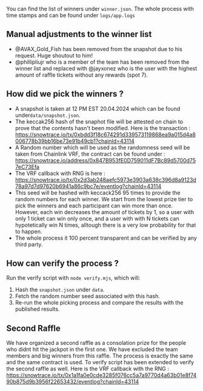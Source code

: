 You can find the list of winners under `winner.json`. The whole process with time stamps and can be found under `logs/app.logs`

## Manual adjustments to the winner list
* @AVAX_Gold_Fish has been removed from the snapshot due to his request. Huge shoutout to him!
* @phillipliujr who is a member of the team has been removed from the winner list and replaced with @jayxonez who is the user with the highest amount of raffle tickets without any rewards (spot 7).

## How did we pick the winners ? 
* A snapshot is taken at 12 PM EST 20.04.2024 which can be found under`data/snapshot.json`.
* The keccak256 hash of the snaphot file will be attested on chain to prove that the contents  hasn't been modified. Here is the transaction : https://snowtrace.io/tx/0xbdd3f18c674291d339573119868ea9a015d4a8006778b39bb16be73e91b49cb1?chainId=43114
* A Random number which will be used as the randomness seed will be taken from Chainlink VRF, the contract can be found under : https://snowtrace.io/address/0x847B953fE0D759011dF7Bc89d5700d757eC73Efa
* The VRF callback with RNG is here : https://snowtrace.io/tx/0x2d3ab248aefc5973e3903a638c396d8a9123d78a97d7d97620b6941a86c9bc7e/eventlog?chainId=43114
* This seed will be hashed with keccack256 95 times to provide the random numbers for each winner. We start from the lowest prize tier to pick the winners and each participant can win more than once. However, each win decreases the amount of tickets by 1, so a user with only 1 ticket can win only once, and a user with with N tickets can hypotetically win N times, alltough there is a very low probability for that to happen.  
* The whole process it 100 percent transparent and can be verified by any third party.

## How can verify the process ?
Run the verify script with `node verify.mjs`, which will:
1. Hash the `snapshot.json` under `data`.
2. Fetch the random number seed associated with this hash.
4. Re-run the whole picking process and compare the results with the published results. 



## Second Raffle
We have organized a second raffle as a consolation prize for the people who didnt hit the jackpot in the first one. We have excluded the team members and big winners from this raffle.
The process is exactly the same and the same contract is used. To verify script has been extended to verify the second raffle as well.
Here is the VRF callback with the RNG : https://snowtrace.io/tx/0x1a1fa0e0cde3285f076cc5a7a9770d4a63b01e8f7490b875d9b3956f22653432/eventlog?chainId=43114